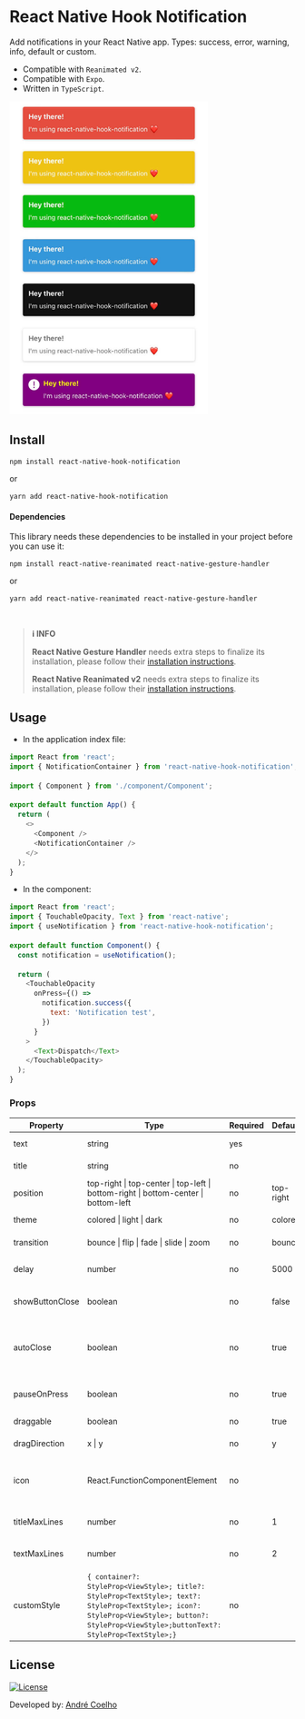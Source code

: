 # React Native Hook Notification

Add notifications in your React Native app. Types: success, error, warning, info, default or custom.

- Compatible with `Reanimated v2`.
- Compatible with `Expo`.
- Written in `TypeScript`.

<img src="demo.jpg" alt="Demo" width="350" />

## Install

```shell
npm install react-native-hook-notification
```

or

```shell
yarn add react-native-hook-notification
```

#### Dependencies​

This library needs these dependencies to be installed in your project before you can use it:

```shell
npm install react-native-reanimated react-native-gesture-handler
```

or

```shell
yarn add react-native-reanimated react-native-gesture-handler
```

<br />

> **ℹ️ INFO**
>
> **React Native Gesture Handler** needs extra steps to finalize its installation, please follow their [installation instructions](https://github.com/software-mansion/react-native-gesture-handler).
>
> **React Native Reanimated v2** needs extra steps to finalize its installation, please follow their [installation instructions](https://docs.swmansion.com/react-native-reanimated/docs/fundamentals/installation/).

## Usage

- In the application index file:

```js
import React from 'react';
import { NotificationContainer } from 'react-native-hook-notification';

import { Component } from './component/Component';

export default function App() {
  return (
    <>
      <Component />
      <NotificationContainer />
    </>
  );
}
```

- In the component:

```js
import React from 'react';
import { TouchableOpacity, Text } from 'react-native';
import { useNotification } from 'react-native-hook-notification';

export default function Component() {
  const notification = useNotification();

  return (
    <TouchableOpacity
      onPress={() =>
        notification.success({
          text: 'Notification test',
        })
      }
    >
      <Text>Dispatch</Text>
    </TouchableOpacity>
  );
}
```

### Props

| Property        | Type                                                                                                                                                                                            | Required | Default   | Description                                                |
| --------------- | ----------------------------------------------------------------------------------------------------------------------------------------------------------------------------------------------- | -------- | --------- | ---------------------------------------------------------- |
| text            | string                                                                                                                                                                                          | yes      |           | Notification text                                          |
| title           | string                                                                                                                                                                                          | no       |           | Notification title                                         |
| position        | top-right \| top-center \| top-left \| bottom-right \| bottom-center \| bottom-left                                                                                                             | no       | top-right | Notification position                                      |
| theme           | colored \| light \| dark                                                                                                                                                                        | no       | colored   | Notification theme                                         |
| transition      | bounce \| flip \| fade \| slide \| zoom                                                                                                                                                         | no       | bounce    | Notification transition                                    |
| delay           | number                                                                                                                                                                                          | no       | 5000      | Notification delay in milliseconds                         |
| showButtonClose | boolean                                                                                                                                                                                         | no       | false     | Show or hide close button                                  |
| autoClose       | boolean                                                                                                                                                                                         | no       | true      | Automatic closing of the notification after the delay ends |
| pauseOnPress    | boolean                                                                                                                                                                                         | no       | true      | Auto close pause on hover                                  |
| draggable       | boolean                                                                                                                                                                                         | no       | true      | Enable or disable drag                                     |
| dragDirection   | x \| y                                                                                                                                                                                          | no       | y         | Drag direction                                             |
| icon            | React.FunctionComponentElement                                                                                                                                                                  | no       |           | Render icon on left side. Obs.: Dimensions: 24x24          |
| titleMaxLines   | number                                                                                                                                                                                          | no       | 1         | Maximum number of lines for title                          |
| textMaxLines    | number                                                                                                                                                                                          | no       | 2         | Maximum number of lines for text                           |
| customStyle     | `{ container?: StyleProp<ViewStyle>; title?: StyleProp<TextStyle>; text?: StyleProp<TextStyle>; icon?: StyleProp<ViewStyle>; button?: StyleProp<ViewStyle>;buttonText?: StyleProp<TextStyle>;}` | no       |           | Styles for custom notificaion type                         |

## License

[![License](https://img.shields.io/badge/License-MIT-yellow?style=flat&logoColor=f00&link=https://opensource.org/licenses/MIT)](https://opensource.org/licenses/MIT)

Developed by: [André Coelho](https://andrecoelho.dev)
